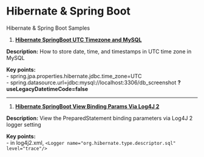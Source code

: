 # Hibernate & Spring Boot

Hibernate & Spring Boot Samples

1. **[Hibernate SpringBoot UTC Timezone and MySQL](https://github.com/AnghelLeonard/Hibernate/tree/master/HibernateSpringBootUTCTimezone)**

**Description:** How to store date, time, and timestamps in UTC time zone in MySQL

**Key points:**\
     - spring.jpa.properties.hibernate.jdbc.time_zone=UTC\
     - spring.datasource.url=jdbc:mysql://localhost:3306/db_screenshot **?useLegacyDatetimeCode=false**
     
-----------------------------------------------------------------------------------------------------------------------    

1. **[Hibernate SpringBoot View Binding Params Via Log4J 2](https://github.com/AnghelLeonard/Hibernate/tree/master/HibernateSpringBootUTCTimezone)**

**Description:** View the PreparedStatement binding parameters via Log4J 2 logger setting

**Key points:**\
     - in log4j2.xml, `<Logger name="org.hibernate.type.descriptor.sql" level="trace"/>`
   
